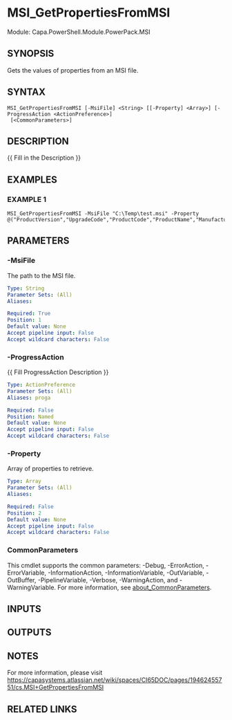 # MSI_GetPropertiesFromMSI

Module: Capa.PowerShell.Module.PowerPack.MSI

## SYNOPSIS
Gets the values of properties from an MSI file.

## SYNTAX

```
MSI_GetPropertiesFromMSI [-MsiFile] <String> [[-Property] <Array>] [-ProgressAction <ActionPreference>]
 [<CommonParameters>]
```

## DESCRIPTION
{{ Fill in the Description }}

## EXAMPLES

### EXAMPLE 1
```
MSI_GetPropertiesFromMSI -MsiFile "C:\Temp\test.msi" -Property @("ProductVersion","UpgradeCode","ProductCode","ProductName","Manufacture")
```

## PARAMETERS

### -MsiFile
The path to the MSI file.

```yaml
Type: String
Parameter Sets: (All)
Aliases:

Required: True
Position: 1
Default value: None
Accept pipeline input: False
Accept wildcard characters: False
```

### -ProgressAction
{{ Fill ProgressAction Description }}

```yaml
Type: ActionPreference
Parameter Sets: (All)
Aliases: proga

Required: False
Position: Named
Default value: None
Accept pipeline input: False
Accept wildcard characters: False
```

### -Property
Array of properties to retrieve.

```yaml
Type: Array
Parameter Sets: (All)
Aliases:

Required: False
Position: 2
Default value: None
Accept pipeline input: False
Accept wildcard characters: False
```

### CommonParameters
This cmdlet supports the common parameters: -Debug, -ErrorAction, -ErrorVariable, -InformationAction, -InformationVariable, -OutVariable, -OutBuffer, -PipelineVariable, -Verbose, -WarningAction, and -WarningVariable. For more information, see [about_CommonParameters](http://go.microsoft.com/fwlink/?LinkID=113216).

## INPUTS

## OUTPUTS

## NOTES
For more information, please visit https://capasystems.atlassian.net/wiki/spaces/CI65DOC/pages/19462455751/cs.MSI+GetPropertiesFromMSI

## RELATED LINKS
